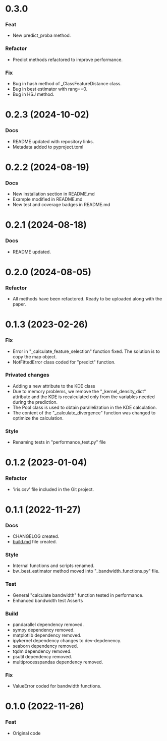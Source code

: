 # 0.3.0
### Feat
- New predict_proba method.

### Refactor
- Predict methods refactored to improve performance.

### Fix
- Bug in hash method of _ClassFeatureDistance class.
- Bug in best estimator with rang==0.
- Bug in HSJ method.


# 0.2.3 (2024-10-02)
### Docs
- README updated with repository links.
- Metadata added to pyproject.toml

# 0.2.2 (2024-08-19)
### Docs
- New installation section in README.md
- Example modified in README.md
- New test and coverage badges in README.md

# 0.2.1 (2024-08-18)
### Docs
- README updated.

# 0.2.0 (2024-08-05)
### Refactor
- All methods have been refactored. Ready to be uploaded along with the paper.


# 0.1.3 (2023-02-26)
### Fix
- Error in "_calculate_feature_selection" function fixed. The solution is to copy the map object.
- NotFittedError class coded for "predict" function.
### Privated changes
- Adding a new attribute to the KDE class
- Due to memory problems, we remove the "_kernel_density_dict" attribute and the KDE is recalculated only from the variables needed during the prediction.
- The Pool class is used to obtain parallelization in the KDE calculation.
- The content of the "_calculate_divergence" function was changed to optimize the calculation.
### Style
- Renaming tests in "performance_test.py" file

# 0.1.2 (2023-01-04)
### Refactor
- 'iris.csv' file included in the Git project.

# 0.1.1 (2022-11-27)
### Docs
- CHANGELOG created.
- [build.md](docs/build.md) file created.
### Style
- Internal functions and scripts renamed.
- bw_best_estimator method moved into "_bandwidth_functions.py" file.
### Test
- General "calculate bandwidth" function tested in performance.
- Enhanced bandwidth test Asserts
### Build
- pandarallel dependency removed.
- sympy dependency removed.
- matplotlib dependency removed.
- ipykernel dependency changes to dev-depdenency.
- seaborn dependency removed.
- tqdm dependency removed.
- psutil dependency removed.
- multiprocesspandas dependency removed.
### Fix
- ValueError coded for bandwidth functions.

# 0.1.0 (2022-11-26)
### Feat
- Original code
